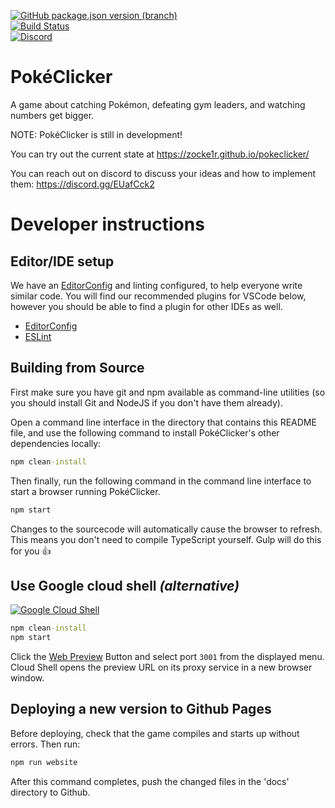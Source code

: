 [![GitHub package.json version (branch)](https://img.shields.io/github/package-json/v/zocke1r/pokeclicker/develop?label=version)](https://zocke1r.github.io/pokeclicker/)<br/>
[![Build Status](https://img.shields.io/travis/com/zocke1r/pokeclicker?logo=travis)](https://travis-ci.com/zocke1r/pokeclicker)<br/>
[![Discord](https://img.shields.io/discord/868760540216958996?color=7289DA&label=Discord&logo=discord)](https://discord.gg/EUafCck2)

# PokéClicker

A game about catching Pokémon, defeating gym leaders, and watching numbers get bigger.

NOTE: PokéClicker is still in development!

You can try out the current state at https://zocke1r.github.io/pokeclicker/

You can reach out on discord to discuss your ideas and how to implement them: https://discord.gg/EUafCck2

# Developer instructions

## Editor/IDE setup

We have an [EditorConfig](https://editorconfig.org/) and linting configured, to help everyone write similar code. You will find our recommended plugins for VSCode below, however you should be able to find a plugin for other IDEs as well.

-   [EditorConfig](https://marketplace.visualstudio.com/items?itemName=EditorConfig.EditorConfig)
-   [ESLint](https://marketplace.visualstudio.com/items?itemName=dbaeumer.vscode-eslint)

## Building from Source

First make sure you have git and npm available as command-line utilities (so you should install Git and NodeJS if you don't have them already).

Open a command line interface in the directory that contains this README file, and use the following command to install PokéClicker's other dependencies locally:

```cmd
npm clean-install
```

Then finally, run the following command in the command line interface to start a browser running PokéClicker.

```cmd
npm start
```

Changes to the sourcecode will automatically cause the browser to refresh.
This means you don't need to compile TypeScript yourself. Gulp will do this for you :thumbsup:

## Use Google cloud shell _(alternative)_

[![Google Cloud Shell](https://gstatic.com/cloudssh/images/open-btn.png)](https://console.cloud.google.com/cloudshell/open?git_repo=https://github.com/zocke1r/pokeclicker&git_branch=develop&page=editor&open_in_editor=README.md)

```cmd
npm clean-install
npm start
```

Click the [Web Preview](https://cloud.google.com/shell/docs/using-web-preview) Button and select port `3001` from the displayed menu.
Cloud Shell opens the preview URL on its proxy service in a new browser window.

## Deploying a new version to Github Pages

Before deploying, check that the game compiles and starts up without errors. Then run:

```cmd
npm run website
```

After this command completes, push the changed files in the 'docs' directory to Github.
